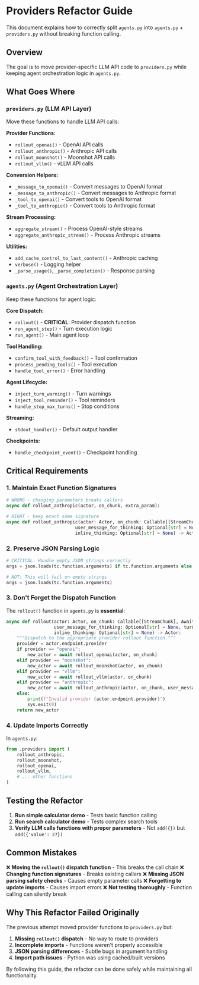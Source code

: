 # Providers Refactor Guide

This document explains how to correctly split `agents.py` into `agents.py` + `providers.py` without breaking function calling.

## Overview

The goal is to move provider-specific LLM API code to `providers.py` while keeping agent orchestration logic in `agents.py`.

## What Goes Where

### `providers.py` (LLM API Layer)
Move these functions to handle LLM API calls:

**Provider Functions:**
- `rollout_openai()` - OpenAI API calls
- `rollout_anthropic()` - Anthropic API calls
- `rollout_moonshot()` - Moonshot API calls
- `rollout_vllm()` - vLLM API calls

**Conversion Helpers:**
- `_message_to_openai()` - Convert messages to OpenAI format
- `_message_to_anthropic()` - Convert messages to Anthropic format
- `_tool_to_openai()` - Convert tools to OpenAI format
- `_tool_to_anthropic()` - Convert tools to Anthropic format

**Stream Processing:**
- `aggregate_stream()` - Process OpenAI-style streams
- `aggregate_anthropic_stream()` - Process Anthropic streams

**Utilities:**
- `add_cache_control_to_last_content()` - Anthropic caching
- `verbose()` - Logging helper
- `_parse_usage()`, `_parse_completion()` - Response parsing

### `agents.py` (Agent Orchestration Layer)
Keep these functions for agent logic:

**Core Dispatch:**
- `rollout()` - **CRITICAL**: Provider dispatch function
- `run_agent_step()` - Turn execution logic
- `run_agent()` - Main agent loop

**Tool Handling:**
- `confirm_tool_with_feedback()` - Tool confirmation
- `process_pending_tools()` - Tool execution
- `handle_tool_error()` - Error handling

**Agent Lifecycle:**
- `inject_turn_warning()` - Turn warnings
- `inject_tool_reminder()` - Tool reminders
- `handle_stop_max_turns()` - Stop conditions

**Streaming:**
- `stdout_handler()` - Default output handler

**Checkpoints:**
- `handle_checkpoint_event()` - Checkpoint handling

## Critical Requirements

### 1. Maintain Exact Function Signatures
```python
# WRONG - changing parameters breaks callers
async def rollout_anthropic(actor, on_chunk, extra_param):

# RIGHT - keep exact same signature
async def rollout_anthropic(actor: Actor, on_chunk: Callable[[StreamChunk], Awaitable[None]],
                          user_message_for_thinking: Optional[str] = None, turn_idx: int = 0,
                          inline_thinking: Optional[str] = None) -> Actor:
```

### 2. Preserve JSON Parsing Logic
```python
# CRITICAL: Handle empty JSON strings correctly
args = json.loads(tc.function.arguments) if tc.function.arguments else {}

# NOT: This will fail on empty strings
args = json.loads(tc.function.arguments)
```

### 3. Don't Forget the Dispatch Function
The `rollout()` function in `agents.py` is **essential**:

```python
async def rollout(actor: Actor, on_chunk: Callable[[StreamChunk], Awaitable[None]]=stdout_handler,
                  user_message_for_thinking: Optional[str] = None, turn_idx: int = 0,
                  inline_thinking: Optional[str] = None) -> Actor:
    """Dispatch to the appropriate provider rollout function."""
    provider = actor.endpoint.provider
    if provider == "openai":
        new_actor = await rollout_openai(actor, on_chunk)
    elif provider == "moonshot":
        new_actor = await rollout_moonshot(actor, on_chunk)
    elif provider == "vllm":
        new_actor = await rollout_vllm(actor, on_chunk)
    elif provider == "anthropic":
        new_actor = await rollout_anthropic(actor, on_chunk, user_message_for_thinking, turn_idx, inline_thinking)
    else:
        print(f"Invalid provider {actor.endpoint.provider}")
        sys.exit(0)
    return new_actor
```

### 4. Update Imports Correctly
In `agents.py`:
```python
from .providers import (
    rollout_anthropic,
    rollout_moonshot,
    rollout_openai,
    rollout_vllm,
    # ... other functions
)
```

## Testing the Refactor

1. **Run simple calculator demo** - Tests basic function calling
2. **Run search calculator demo** - Tests complex search tools
3. **Verify LLM calls functions with proper parameters** - Not `add({})` but `add({'value': 27})`

## Common Mistakes

❌ **Moving the `rollout()` dispatch function** - This breaks the call chain
❌ **Changing function signatures** - Breaks existing callers
❌ **Missing JSON parsing safety checks** - Causes empty parameter calls
❌ **Forgetting to update imports** - Causes import errors
❌ **Not testing thoroughly** - Function calling can silently break

## Why This Refactor Failed Originally

The previous attempt moved provider functions to `providers.py` but:
1. **Missing `rollout()` dispatch** - No way to route to providers
2. **Incomplete imports** - Functions weren't properly accessible
3. **JSON parsing differences** - Subtle bugs in argument handling
4. **Import path issues** - Python was using cached/built versions

By following this guide, the refactor can be done safely while maintaining all functionality.